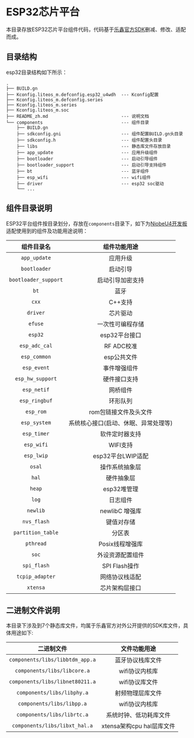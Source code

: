 # ESP32芯片平台

本目录存放ESP32芯片平台组件代码，代码基于[乐鑫官方SDK](https://github.com/espressif/esp-idf/tree/release/v4.3/components)删减、修改、适配而成。

## 目录结构

esp32目录结构如下所示：

```
.
├── BUILD.gn
├── Kconfig.liteos_m.defconfig.esp32_u4wdh	---	Kconfig配置
├── Kconfig.liteos_m.defconfig.series		
├── Kconfig.liteos_m.series						
├── Kconfig.liteos_m.soc						
├── README_zh.md							---	说明文档
└── components								---	组件目录
    ├── BUILD.gn
    ├── sdkconfig.gni						---	组件配置BUILD.gn头目录
    ├── sdkconfig.h							---	组件配置头目录
    ├── libs								--- 静态库文件存放目录
    ├── app_update							--- 应用升级组件
    ├── bootloader							--- 启动引导组件
    ├── bootloader_support					--- 启动引导支持组件
    ├── bt									--- 蓝牙组件
    ├── esp_wifi							--- wifi组件
    ├── driver								--- esp32 soc驱动
    └── ...
```

## 组件目录说明

ESP32平台组件按目录划分，存放在`components`目录下，如下为[NiobeU4开发板](https://gitee.com/openharmony-sig/device_board_openvalley/blob/master/niobeu4/README_zh.md)适配使用到的组件及功能用途说明：

| 组件目录名  | 组件功能用途 |
| :-----------: | :----------------------------------------------------------: |
| `app_update` | 应用升级 |
| `bootloader` | 启动引导 |
| `bootloader_support` | 启动引导加密支持 |
| `bt` | 蓝牙 |
| `cxx` | C++支持 |
| `driver` | 芯片驱动 |
| `efuse` | 一次性可编程存储 |
| `esp32` | esp32平台接口 |
| `esp_adc_cal` | RF ADC校准 |
| `esp_common` | esp公共文件 |
| `esp_event` | 事件增强组件 |
| `esp_hw_support` | 硬件接口支持 |
| `esp_netif` | 网桥组件 |
| `esp_ringbuf` | 环形队列 |
| `esp_rom` | rom包链接文件及头文件 |
| `esp_system` | 系统核心接口(启动、休眠、异常处理等) |
| `esp_timer` | 软件定时器支持 |
| `esp_wifi` | WIFI支持 |
| `esp_lwip` | esp32平台LWIP适配 |
| `osal` | 操作系统抽象层 |
| `hal` | 硬件抽象层 |
| `heap` | esp32堆管理 |
| `log` | 日志组件 |
| `newlib` | newlibC 增强库 |
| `nvs_flash` | 键值对存储 |
| `partition_table` | 分区表 |
| `pthread` | Posix线程增强库 |
| `soc` | 外设资源配置组件 |
| `spi_flash` | SPI Flash操作 |
| `tcpip_adapter` | 网络协议栈适配 |
| `xtensa` | 芯片架构层接口 |



## 二进制文件说明

本目录下涉及到7个静态库文件，均属于乐鑫官方对外公开提供的SDK库文件，具体用途如下:

|           二进制文件            |       文件功能用途        |
| :-----------------------------: | :-----------------------: |
| `components/libs/libbtdm_app.a` |     蓝牙协议栈库文件      |
|   `components/libs/libcore.a`   |      wifi协议内核库       |
| `components/libs/libnet80211.a` |      wifi协议库文件       |
|   `components/libs/libphy.a`    |     射频物理层库文件      |
|    `components/libs/libpp.a`    |      wifi协议内核库       |
|   `components/libs/librtc.a`    |  系统时钟、低功耗库文件   |
|  `components/libs/libxt_hal.a`  | xtensa架构cpu hal层库文件 |

